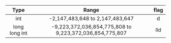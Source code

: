|Type|Range|flag|
|:---:|:---:|:---:|
|int|-2,147,483,648 to 2,147,483,647|d|
|long long int|-9,223,372,036,854,775,808 to 9,223,372,036,854,775,807 |lld|